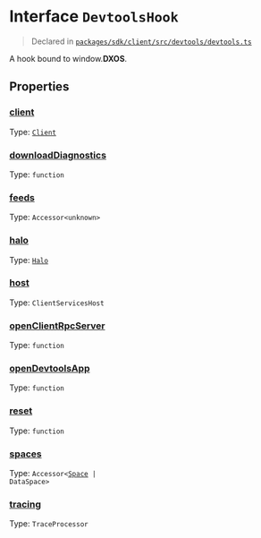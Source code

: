 # Interface `DevtoolsHook`
> Declared in [`packages/sdk/client/src/devtools/devtools.ts`]()

A hook bound to window.__DXOS__.
## Properties
### [client](https://github.com/dxos/dxos/blob/bfdd5a17b/packages/sdk/client/src/devtools/devtools.ts#L23)
Type: <code>[Client](/api/@dxos/react-client/classes/Client)</code>



### [downloadDiagnostics](https://github.com/dxos/dxos/blob/bfdd5a17b/packages/sdk/client/src/devtools/devtools.ts#L36)
Type: <code>function</code>



### [feeds](https://github.com/dxos/dxos/blob/bfdd5a17b/packages/sdk/client/src/devtools/devtools.ts#L29)
Type: <code>Accessor&lt;unknown&gt;</code>



### [halo](https://github.com/dxos/dxos/blob/bfdd5a17b/packages/sdk/client/src/devtools/devtools.ts#L30)
Type: <code>[Halo](/api/@dxos/client/interfaces/Halo)</code>



### [host](https://github.com/dxos/dxos/blob/bfdd5a17b/packages/sdk/client/src/devtools/devtools.ts#L24)
Type: <code>ClientServicesHost</code>



### [openClientRpcServer](https://github.com/dxos/dxos/blob/bfdd5a17b/packages/sdk/client/src/devtools/devtools.ts#L32)
Type: <code>function</code>



### [openDevtoolsApp](https://github.com/dxos/dxos/blob/bfdd5a17b/packages/sdk/client/src/devtools/devtools.ts#L34)
Type: <code>function</code>



### [reset](https://github.com/dxos/dxos/blob/bfdd5a17b/packages/sdk/client/src/devtools/devtools.ts#L38)
Type: <code>function</code>



### [spaces](https://github.com/dxos/dxos/blob/bfdd5a17b/packages/sdk/client/src/devtools/devtools.ts#L28)
Type: <code>Accessor&lt;[Space](/api/@dxos/client/interfaces/Space) | DataSpace&gt;</code>



### [tracing](https://github.com/dxos/dxos/blob/bfdd5a17b/packages/sdk/client/src/devtools/devtools.ts#L26)
Type: <code>TraceProcessor</code>



    